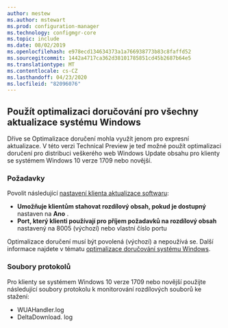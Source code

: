 ```yaml
---
author: mestew
ms.author: mstewart
ms.prod: configuration-manager
ms.technology: configmgr-core
ms.topic: include
ms.date: 08/02/2019
ms.openlocfilehash: e978ecd134634373a1a766938773b83c8faffd52
ms.sourcegitcommit: 1442a4717ca362d38101785851cd45b2687b64e5
ms.translationtype: MT
ms.contentlocale: cs-CZ
ms.lasthandoff: 04/23/2020
ms.locfileid: "82096076"
---
```

<!--4699118, 4685210--->

## <a name="use-delivery-optimization-for-all-windows-updates"></a>Použít optimalizaci doručování pro všechny aktualizace systému Windows

Dříve se Optimalizace doručení mohla využít jenom pro expresní aktualizace. V této verzi Technical Preview je teď možné použít optimalizaci doručení pro distribuci veškerého web Windows Update obsahu pro klienty se systémem Windows 10 verze 1709 nebo novější.

### <a name="prerequisites"></a>Požadavky

Povolit následující [nastavení klienta aktualizace softwaru](../../../../clients/deploy/about-client-settings.md#software-updates):

- **Umožňuje klientům stahovat rozdílový obsah, pokud je dostupný** nastaven na **Ano** .
- **Port, který klienti používají pro příjem požadavků na rozdílový obsah** nastavený na 8005 (výchozí) nebo vlastní číslo portu

Optimalizace doručení musí být povolená (výchozí) a nepoužívá se. Další informace najdete v tématu [optimalizace doručování systému Windows](../../../../../sum/deploy-use/optimize-windows-10-update-delivery.md#windows-delivery-optimization).

### <a name="log-files"></a>Soubory protokolů

Pro klienty se systémem Windows 10 verze 1709 nebo novější použijte následující soubory protokolu k monitorování rozdílových souborů ke stažení:

- WUAHandler.log
- DeltaDownload. log
